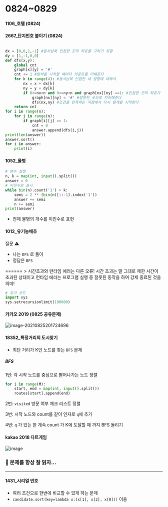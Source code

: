 # 0824~0829

#### 1106_호텔 (0824)

#### 2667_단지번호 붙이기 (0824)

```python

dx = [0,0,1,-1] #동서남북 인접한 곳의 좌표를 구하기 위함 
dy = [1,-1,0,0]
def dfs(x,y):
    global cnt
    graph[x][y] = '#'
    cnt += 1 #탐색을 시작할 때마다 카운트를 더해준다 
    for k in range(4): #동서남북 인접한 네 방향에 대해서 
        nx = x + dx[k]
        ny = y + dy[k]
        if 0<=nx<n and 0<=ny<n and graph[nx][ny] ==1: #인접한 곳의 좌표가 범위 내이고, ==1이라면 
            graph[nx][ny] = '#' #방문한 곳으로 처리해준다 
            dfs(nx,ny) #조건을 만족하는 지점에서 다시 탐색을 시작한다 
    return cnt 
for i in range(n):
    for j in range(n):
        if graph[i][j] == 1:
            cnt = 0
            answer.append(dfs(i,j))
print(len(answer))
answer.sort()
for i in answer:
    print(i)
```



#### 1052_물병

```python
# 변수 설정
n, k = map(int, input().split())
answer = 0
# 이진수로 표시 
while bin(n).count('1') > k:
    semi = 2 ** (bin(n)[::-1].index('1'))
    answer += semi
    n += semi
print(answer)
```

- 전체 물병의 개수를 이진수로 표현 



#### 1012_유기농배추 

질문 :warning:

- 나는 `DFS` 로 풀이 
- 정답은 `BFS` 

====== > 시간초과와 런타임 에러는 다른 오류! 시간 초과는 말 그대로 제한 시간이 초과된 상태이고 런타임 에러는 프로그램 실행 중 잘못된 동작을 하여 강제 종료된 것을 의미!  

```python
# 추가 코드 
import sys
sys.setrecursionlimit(100000)
```





#### 카카오 2019 (0825 공유문제)

![image-20210825201724696](https://user-images.githubusercontent.com/77471673/131216077-530630bd-9914-4c1f-abd5-a2735fc8a698.png)



#### 18352_특정거리의 도시찾기 

- 최단 거리가 K인 노드를 찾는 `BFS` 문제 

##### BFS

1번: 각 시작 노드를 중심으로 뻗어나가는 노드 정렬 

```python
for i in range(M):
    start, end = map(int, input().split())
    routes[start].append(end)
```

2번: `visited` 방문 여부 체크 리스트 정렬 

3번: 시작 노드와 count를 같이 인자로 `q`에 추가 

4번: `q` 가 있는 한 계속 count 가 K에 도달할 때 까지 BFS 돌리기 



#### kakao 2018 다트게임 

![image](https://user-images.githubusercontent.com/77471673/131249091-00718302-8e6e-4022-933a-4ec34c0678c1.png)

### :star2: 문제를 항상 잘 읽자... 



<hr>

#### 1431_시리얼 번호 

- 여러 조건으로 한번에 비교할 수 있게 하는 문제 
- `candidate.sort(key=lambda x:(x[1], x[2], x[0]))` 이용 



